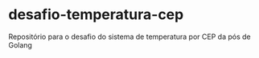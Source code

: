# desafio-temperatura-cep
Repositório para o desafio do sistema de temperatura por CEP da pós de Golang
